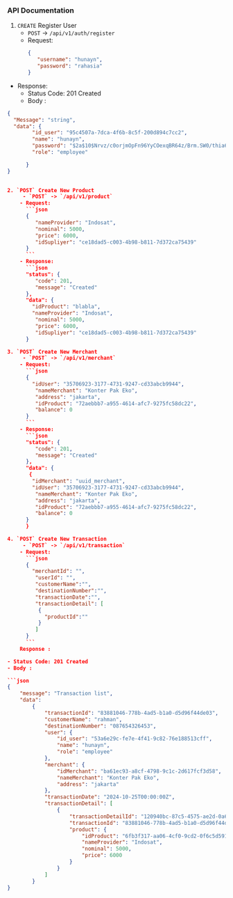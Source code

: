 ### API Documentation

1. `CREATE` Register User
    - `POST` -> `/api/v1/auth/register`
    - Request:
      ```json
      {
         "username": "hunayn",
         "password": "rahasia"
      }
      ``` 
  - Response:
      - Status Code: 201 Created
      - Body :

```json
{
  "Message": "string",
  "data": {
        "id_user": "95c4507a-7dca-4f6b-8c5f-200d894c7cc2",
        "name": "hunayn",
        "password": "$2a$10$Nrvz/c0orjmOpFn96YyCOexqBR64z/Brm.SW0/thia6.R6stPUBYW",
        "role": "employee"

      }
}

      
2. `POST` Create New Product
     - `POST` -> `/api/v1/product`
    - Request:
      ```json
      {
         "nameProvider": "Indosat",
         "nominal": 5000,
         "price": 6000,
         "idSupliyer": "ce18dad5-c003-4b98-b811-7d372ca75439"
      }
      ``` 
    - Response:
      ```json
      "status": {
         "code": 201,
         "message": "Created"
      },
      "data": {
        "idProduct": "blabla",
        "nameProvider": "Indosat",
         "nominal": 5000,
         "price": 6000,
         "idSupliyer": "ce18dad5-c003-4b98-b811-7d372ca75439"
      }

3. `POST` Create New Merchant
     - `POST` -> `/api/v1/merchant`
    - Request:
      ```json
      {
        "idUser": "35706923-3177-4731-9247-cd33abcb9944",
         "nameMerchant": "Konter Pak Eko",
         "address": "jakarta",
         "idProduct": "72aebbb7-a955-4614-afc7-9275fc58dc22",
         "balance": 0
      }
      ``` 
    - Response:
      ```json
      "status": {
         "code": 201,
         "message": "Created"
      },
      "data": {
       {
        "idMerchant": "uuid_merchant",
        "idUser": "35706923-3177-4731-9247-cd33abcb9944",
         "nameMerchant": "Konter Pak Eko",
         "address": "jakarta",
         "idProduct": "72aebbb7-a955-4614-afc7-9275fc58dc22",
         "balance": 0
      }
      }

4. `POST` Create New Transaction
     - `POST` -> `/api/v1/transaction`
    - Request:
      ```json
      {
        "merchantId": "",
         "userId": "",
         "customerName":"",
         "destinationNumber":"",
         "transactionDate":"",
         "transactionDetail": [
          {
            "productId":""
          }
         ]
      }
      ``` 
    Response :

- Status Code: 201 Created
- Body :

```json
{
    "message": "Transaction list",
    "data": 
        {
            "transactionId": "83881046-778b-4ad5-b1a0-d5d96f44de03",
            "customerName": "rahman",
            "destinationNumber": "087654326453",
            "user": {
                "id_user": "53a6e29c-fe7e-4f41-9c82-76e188513cff",
                "name": "hunayn",
                "role": "employee"
            },
            "merchant": {
                "idMerchant": "ba61ec93-a8cf-4798-9c1c-2d617fcf3d58",
                "nameMerchant": "Konter Pak Eko",
                "address": "jakarta"
            },
            "transactionDate": "2024-10-25T00:00:00Z",
            "transactionDetail": [
                {
                    "transactionDetailId": "120940bc-87c5-4575-ae2d-0a6859531b5c",
                    "transactionId": "83881046-778b-4ad5-b1a0-d5d96f44de03",
                    "product": {
                        "idProduct": "6fb3f317-aa06-4cf0-9cd2-0f6c5d5915ec",
                        "nameProvider": "Indosat",
                        "nominal": 5000,
                        "price": 6000
                    }
                }
            ]
        }
}
